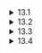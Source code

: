 <details>
  <summary>13.1</summary>

  Keeping a method private keeps subclasses from overriding or accessing it. If the constructor is private, subclasses are not able to instantiate an object by the constructor. This will be useful when one wants some restriction on instance creation like when the singleton design pattern is desirable.
</details>

<details>
  <summary>13.2</summary>

  Yes it does. For example, take a look at the following Java code.

  ```java
  class Exercise13_2 {
      public static void main(String[] args) {
          System.out.println(returnInsideTry());
      }

      private static String returnInsideTry() {
          try {
              System.out.println("try");
              return "tried";
          } catch (Exception e) {
              System.out.println("catch");
              return "catched";
          } finally {
              System.out.println("finally");
              return "finallied";
          }
      }
  }
  ```

  It prints the following, showing that the `finally` clause were executed right before the end of `try` and the value was return from `finally`.

  ```
  try
  finally
  finallied
  ```

</details>

<details>
  <summary>13.3</summary>

  `final` is an access modifier that keeps the class, field or method from being inherited. `finally` is a keyword that's used in `try-catch-finally` blocks, inside which the code is executed whether an exception was caught or not. `finalize` is a method of the `Object` class that's called before the deletion of the object.

  Since I was not familiar with `finalize`, I referred to the following website: <https://www.geeksforgeeks.org/finalize-method-in-java-and-how-to-override-it/>.
</details>

<details>
  <summary>13.4</summary>

  Both are meant to write classes or functions in a way that they can be instantiated with different types. Templates in C++ work like a macro and instantiated classes or functions of different types are compiled to different pieces of code. Generics in Java on the other hand, do type checking during compile time and are complied to one piece of code in which the type variables are substituted by `Object`, regardless of the actual types they are instantiated with.

  Since I was not familiar with generics in Java, I referred to the following websites.

* <https://www.geeksforgeeks.org/templates-in-c-vs-generics-in-java/>
* <https://stackoverflow.com/questions/36347/what-are-the-differences-between-generic-types-in-c-and-java>

</details>
